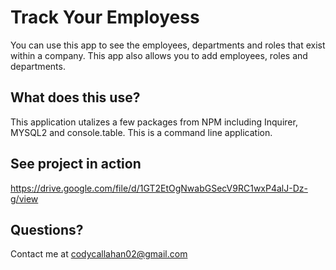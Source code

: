 # Track Your Employess

You can use this app to see the employees, departments and roles that exist within a company. This app also allows you to add employees, roles and departments.

## What does this use?
This application utalizes a few packages from NPM including Inquirer, MYSQL2 and console.table. This is a command line application.

## See project in action
https://drive.google.com/file/d/1GT2EtOgNwabGSecV9RC1wxP4alJ-Dz-g/view

## Questions?
Contact me at codycallahan02@gmail.com
